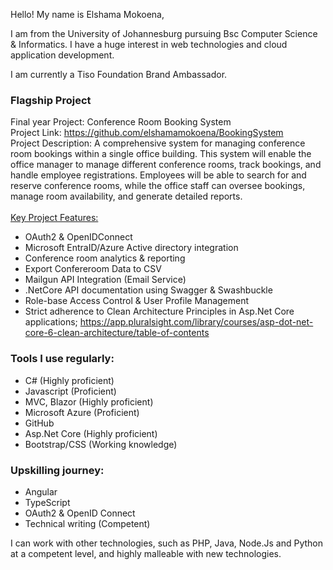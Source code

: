 
Hello! My name is Elshama Mokoena, 

I am from the University of Johannesburg pursuing Bsc Computer Science & Informatics.
I have a huge interest in web technologies and cloud application development.

I am currently a Tiso Foundation Brand Ambassador.

### Flagship Project
Final year Project: Conference Room Booking System\
Project Link: <https://github.com/elshamamokoena/BookingSystem>\
Project Description: A comprehensive system for managing conference room bookings within a 
single office building. This system will enable the office manager to manage different 
conference rooms, track bookings, and handle employee registrations. Employees will 
be able to search for and reserve conference rooms, while the office staff can oversee 
bookings, manage room availability, and generate detailed reports.\
\
<u>Key Project Features:</u>
- OAuth2 & OpenIDConnect
- Microsoft EntraID/Azure Active directory integration
- Conference room analytics & reporting
- Export Confereroom Data to CSV
- Mailgun API Integration (Email Service)
- .NetCore API documentation using Swagger & Swashbuckle
- Role-base Access Control & User Profile Management
- Strict adherence to Clean Architecture Principles in Asp.Net Core applications;
  <https://app.pluralsight.com/library/courses/asp-dot-net-core-6-clean-architecture/table-of-contents>
     
### Tools I use regularly:
  - C# (Highly proficient)
  - Javascript (Proficient)
  - MVC, Blazor (Highly proficient)
  - Microsoft Azure (Proficient)
  - GitHub
  - Asp.Net Core (Highly proficient)
  - Bootstrap/CSS (Working knowledge)
### Upskilling journey:
  - Angular
  - TypeScript
  - OAuth2 & OpenID Connect 
  - Technical writing (Competent)

I can work with other technologies, such as PHP, Java, Node.Js and Python at a competent level, and highly malleable with new technologies.
